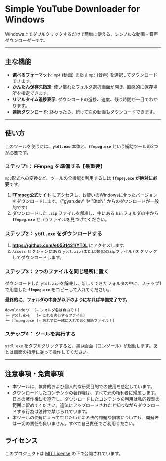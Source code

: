 # Simple YouTube Downloader for Windows

Windows上でダブルクリックするだけで簡単に使える、シンプルな動画・音声ダウンローダーです。

---

## 主な機能

* **選べるフォーマット**: `mp4` (動画) または `mp3` (音声) を選択してダウンロードできます。
* **かんたん保存先指定**: 使い慣れたフォルダ選択画面が開き、直感的に保存場所を指定できます。
* **リアルタイム進捗表示**: ダウンロードの進捗、速度、残り時間が一目でわかります。
* **連続ダウンロード**: 終わったら、続けて次の動画もダウンロードできます。

---

## 使い方

このツールを使うには、**`ytdl.exe`** 本体と、**`ffmpeg.exe`** という補助ツールの2つが必要です。

### ステップ1： FFmpeg を準備する【最重要】

`mp3`形式への変換など、ツールの全機能を利用するには **`ffmpeg.exe` が絶対に必要**です。

1.  **[FFmpeg公式サイト](https://ffmpeg.org/download.html)** にアクセスし、お使いのWindowsに合ったバージョンをダウンロードします。（"gyan.dev" や "BtbN" からのダウンロードが一般的です）
2.  ダウンロードした `.zip` ファイルを解凍し、中にある `bin` フォルダの中から **`ffmpeg.exe`** というファイルを見つけてください。

### ステップ2： `ytdl.exe` をダウンロードする

1.  **https://github.com/e0531421/YTDL** にアクセスします。
2.  `Assets` セクションにある `ytdl.zip` (または類似のzipファイル) をクリックしてダウンロードします。

### ステップ3： 2つのファイルを同じ場所に置く

ダウンロードした `ytdl.zip` を解凍し、新しくできたフォルダの中に、ステップ1で用意した **`ffmpeg.exe`** をコピーして入れてください。

**最終的に、フォルダの中身が以下のようになれば準備完了です。**

```
downloader/  (← フォルダ名は自由です)
├─ ytdl.exe   (← これを実行するファイル)
└─ ffmpeg.exe (← 忘れずに一緒に入れておく補助ファイル！)
```

### ステップ4： ツールを実行する

`ytdl.exe` をダブルクリックすると、黒い画面（コンソール）が起動します。あとは画面の指示に従って操作してください。

---

## 注意事項・免責事項

* 本ツールは、教育的および個人的な研究目的での使用を想定しています。
* ダウンロードしたコンテンツの著作権は、すべて元の権利者に帰属します。日本の著作権法を遵守し、ダウンロードしたコンテンツの利用は私的複製の範囲に留めてください。違法にアップロードされたと知りながらダウンロードする行為は法律で禁じられています。
* 本ツールの使用によって生じたいかなる法的問題や損害についても、開発者は一切の責任を負いません。すべて自己責任でご利用ください。

## ライセンス

このプロジェクトは [MIT License](LICENSE) の下で公開されています。
